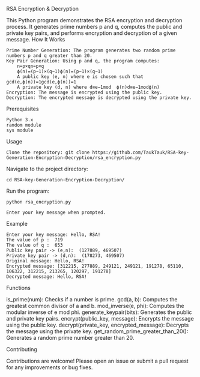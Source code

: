 RSA Encryption & Decryption

This Python program demonstrates the RSA encryption and decryption process. It generates prime numbers p and q, computes the public and private key pairs, and performs encryption and decryption of a given message.
How It Works

    Prime Number Generation: The program generates two random prime numbers p and q greater than 20.
    Key Pair Generation: Using p and q, the program computes:
        n=p×qn=p×q
        ϕ(n)=(p−1)×(q−1)ϕ(n)=(p−1)×(q−1)
        A public key (e, n) where e is chosen such that gcd⁡(e,ϕ(n))=1gcd(e,ϕ(n))=1
        A private key (d, n) where d≡e−1mod  ϕ(n)d≡e−1modϕ(n)
    Encryption: The message is encrypted using the public key.
    Decryption: The encrypted message is decrypted using the private key.

Prerequisites

    Python 3.x
    random module
    sys module

Usage

    Clone the repository: git clone https://github.com/TaukTauk/RSA-key-Generation-Encryption-Decryption/rsa_encryption.py

Navigate to the project directory:

    cd RSA-key-Generation-Encryption-Decryption/

Run the program:

    python rsa_encryption.py

    Enter your key message when prompted.

Example

    Enter your key message: Hello, RSA!
    The value of p :  719
    The value of q :  653
    Public key pair -> (e,n):  (127889, 469507)
    Private key pair -> (d,n):  (178273, 469507)
    Original message: Hello, RSA!
    Encrypted message: [312215, 277889, 249121, 249121, 191278, 65110, 106322, 312215, 213265, 120297, 191278]
    Decrypted message: Hello, RSA!

Functions

is_prime(num): Checks if a number is prime.
gcd(a, b): Computes the greatest common divisor of a and b.
mod_inverse(e, phi): Computes the modular inverse of e mod phi.
generate_keypair(bits): Generates the public and private key pairs.
encrypt(public_key, message): Encrypts the message using the public key.
decrypt(private_key, encrypted_message): Decrypts the message using the private key.
get_random_prime_greater_than_20(): Generates a random prime number greater than 20.

Contributing

Contributions are welcome! Please open an issue or submit a pull request for any improvements or bug fixes.
